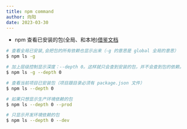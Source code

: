 ```yaml
---
title: npm command
author: 向阳
date: 2023-03-30
---
```


- npm 查看已安装的包(全局、和本地)[借鉴文档](https://blog.csdn.net/qq_41664096/article/details/121797260)

```bash
# 查看全局已安装,会把包的所有依赖也显示出来（-g 的意思是 global 全局的意思）
$ npm ls -g

# 加上层级控制显示深度：--depth 0。这样就只会查到安装的包，并不会查到包的依赖。
$ npm ls -g --depth 0

# 查看当前项目已安装包（项目跟目录必须有 package.json 文件）
$ npm ls --depth 0

# 如果只想显示生产环境依赖的包
$ npm ls --depth 0 --prod

# 只显示开发环境依赖的包
$ npm ls --depth 0 --dev


```
